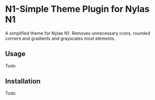 # N1-Simple Theme Plugin for Nylas N1

A simplified theme for Nylas N1. Removes unnecessary icons, rounded corners and gradients and grayscales most elements.

## Usage

Todo

## Installation

Todo